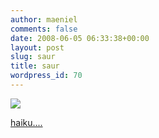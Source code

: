 ```yaml
---
author: maeniel
comments: false
date: 2008-06-05 06:33:38+00:00
layout: post
slug: saur
title: saur
wordpress_id: 70
---
```


[![](http://maeniel.files.wordpress.com/2008/06/dinos.gif)](http://maeniel.files.wordpress.com/2008/06/dinos.gif)

[haiku....](http://www.haikucircus.com/)
